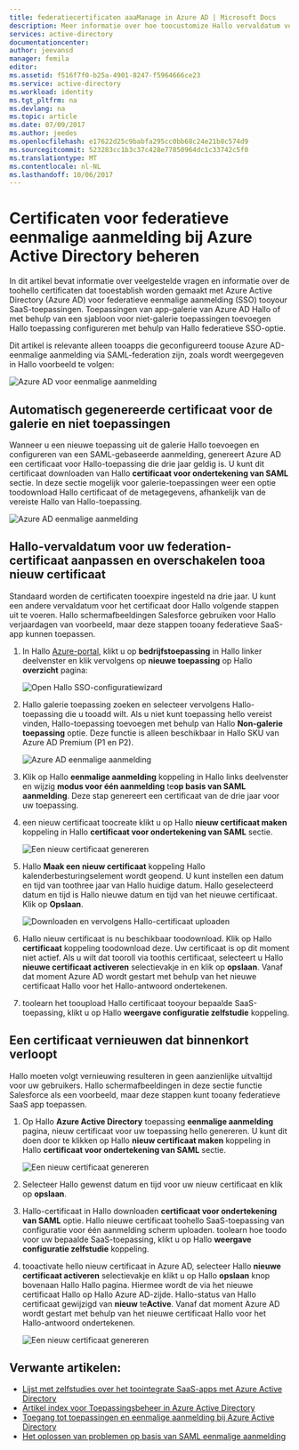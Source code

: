 ```yaml
---
title: federatiecertificaten aaaManage in Azure AD | Microsoft Docs
description: Meer informatie over hoe toocustomize Hallo vervaldatum voor uw federatiecertificaten en hoe toorenew certificaten die binnenkort verlopen.
services: active-directory
documentationcenter: 
author: jeevansd
manager: femila
editor: 
ms.assetid: f516f7f0-b25a-4901-8247-f5964666ce23
ms.service: active-directory
ms.workload: identity
ms.tgt_pltfrm: na
ms.devlang: na
ms.topic: article
ms.date: 07/09/2017
ms.author: jeedes
ms.openlocfilehash: e17622d25c9babfa295cc0bb68c24e21b8c574d9
ms.sourcegitcommit: 523283cc1b3c37c428e77850964dc1c33742c5f0
ms.translationtype: MT
ms.contentlocale: nl-NL
ms.lasthandoff: 10/06/2017
---
```

# <a name="manage-certificates-for-federated-single-sign-on-in-azure-active-directory"></a>Certificaten voor federatieve eenmalige aanmelding bij Azure Active Directory beheren
In dit artikel bevat informatie over veelgestelde vragen en informatie over de toohello certificaten dat tooestablish worden gemaakt met Azure Active Directory (Azure AD) voor federatieve eenmalige aanmelding (SSO) tooyour SaaS-toepassingen. Toepassingen van app-galerie van Azure AD Hallo of met behulp van een sjabloon voor niet-galerie toepassingen toevoegen Hallo toepassing configureren met behulp van Hallo federatieve SSO-optie.

Dit artikel is relevante alleen tooapps die geconfigureerd toouse Azure AD-eenmalige aanmelding via SAML-federation zijn, zoals wordt weergegeven in Hallo voorbeeld te volgen:

![Azure AD voor eenmalige aanmelding](./media/active-directory-sso-certs/saml_sso.PNG)

## <a name="auto-generated-certificate-for-gallery-and-non-gallery-applications"></a>Automatisch gegenereerde certificaat voor de galerie en niet toepassingen
Wanneer u een nieuwe toepassing uit de galerie Hallo toevoegen en configureren van een SAML-gebaseerde aanmelding, genereert Azure AD een certificaat voor Hallo-toepassing die drie jaar geldig is. U kunt dit certificaat downloaden van Hallo **certificaat voor ondertekening van SAML** sectie. In deze sectie mogelijk voor galerie-toepassingen weer een optie toodownload Hallo certificaat of de metagegevens, afhankelijk van de vereiste Hallo van Hallo-toepassing.

![Azure AD eenmalige aanmelding](./media/active-directory-sso-certs/saml_certificate_download.png)

## <a name="customize-hello-expiration-date-for-your-federation-certificate-and-roll-it-over-tooa-new-certificate"></a>Hallo-vervaldatum voor uw federation-certificaat aanpassen en overschakelen tooa nieuw certificaat
Standaard worden de certificaten tooexpire ingesteld na drie jaar. U kunt een andere vervaldatum voor het certificaat door Hallo volgende stappen uit te voeren.
Hallo schermafbeeldingen Salesforce gebruiken voor Hallo verjaardagen van voorbeeld, maar deze stappen tooany federatieve SaaS-app kunnen toepassen.

1. In Hallo [Azure-portal](https://aad.portal.azure.com), klikt u op **bedrijfstoepassing** in Hallo linker deelvenster en klik vervolgens op **nieuwe toepassing** op Hallo **overzicht** pagina:

   ![Open Hallo SSO-configuratiewizard](./media/active-directory-sso-certs/enterprise_application_new_application.png)

2. Hallo galerie toepassing zoeken en selecteer vervolgens Hallo-toepassing die u tooadd wilt. Als u niet kunt toepassing hello vereist vinden, Hallo-toepassing toevoegen met behulp van Hallo **Non-galerie toepassing** optie. Deze functie is alleen beschikbaar in Hallo SKU van Azure AD Premium (P1 en P2).

    ![Azure AD eenmalige aanmelding](./media/active-directory-sso-certs/add_gallery_application.png)

3. Klik op Hallo **eenmalige aanmelding** koppeling in Hallo links deelvenster en wijzig **modus voor één aanmelding** te**op basis van SAML aanmelding**. Deze stap genereert een certificaat van de drie jaar voor uw toepassing.

4. een nieuw certificaat toocreate klikt u op Hallo **nieuw certificaat maken** koppeling in Hallo **certificaat voor ondertekening van SAML** sectie.

    ![Een nieuw certificaat genereren](./media/active-directory-sso-certs/create_new_certficate.png)

5. Hallo **Maak een nieuw certificaat** koppeling Hallo kalenderbesturingselement wordt geopend. U kunt instellen een datum en tijd van toothree jaar van Hallo huidige datum. Hallo geselecteerd datum en tijd is Hallo nieuwe datum en tijd van het nieuwe certificaat. Klik op **Opslaan**.

    ![Downloaden en vervolgens Hallo-certificaat uploaden](./media/active-directory-sso-certs/certifcate_date_selection.PNG)

6. Hallo nieuw certificaat is nu beschikbaar toodownload. Klik op Hallo **certificaat** koppeling toodownload deze. Uw certificaat is op dit moment niet actief. Als u wilt dat tooroll via toothis certificaat, selecteert u Hallo **nieuwe certificaat activeren** selectievakje in en klik op **opslaan**. Vanaf dat moment Azure AD wordt gestart met behulp van het nieuwe certificaat Hallo voor het Hallo-antwoord ondertekenen.

7.  toolearn het tooupload Hallo certificaat tooyour bepaalde SaaS-toepassing, klikt u op Hallo **weergave configuratie zelfstudie** koppeling.

## <a name="renew-a-certificate-that-will-soon-expire"></a>Een certificaat vernieuwen dat binnenkort verloopt
Hallo moeten volgt vernieuwing resulteren in geen aanzienlijke uitvaltijd voor uw gebruikers. Hallo schermafbeeldingen in deze sectie functie Salesforce als een voorbeeld, maar deze stappen kunt tooany federatieve SaaS app toepassen.

1. Op Hallo **Azure Active Directory** toepassing **eenmalige aanmelding** pagina, nieuw certificaat voor uw toepassing hello genereren. U kunt dit doen door te klikken op Hallo **nieuw certificaat maken** koppeling in Hallo **certificaat voor ondertekening van SAML** sectie.

    ![Een nieuw certificaat genereren](./media/active-directory-sso-certs/create_new_certficate.png)

2. Selecteer Hallo gewenst datum en tijd voor uw nieuw certificaat en klik op **opslaan**.

3. Hallo-certificaat in Hallo downloaden **certificaat voor ondertekening van SAML** optie. Hallo nieuwe certificaat toohello SaaS-toepassing van configuratie voor één aanmelding scherm uploaden. toolearn hoe toodo voor uw bepaalde SaaS-toepassing, klikt u op Hallo **weergave configuratie zelfstudie** koppeling.
   
4. tooactivate hello nieuw certificaat in Azure AD, selecteer Hallo **nieuwe certificaat activeren** selectievakje en klikt u op Hallo **opslaan** knop bovenaan Hallo Hallo pagina. Hiermee wordt de via het nieuwe certificaat Hallo op Hallo Azure AD-zijde. Hallo-status van Hallo certificaat gewijzigd van **nieuw** te**Active**. Vanaf dat moment Azure AD wordt gestart met behulp van het nieuwe certificaat Hallo voor het Hallo-antwoord ondertekenen. 
   
    ![Een nieuw certificaat genereren](./media/active-directory-sso-certs/new_certificate_download.png)

## <a name="related-articles"></a>Verwante artikelen:
* [Lijst met zelfstudies over het toointegrate SaaS-apps met Azure Active Directory](active-directory-saas-tutorial-list.md)
* [Artikel index voor Toepassingsbeheer in Azure Active Directory](active-directory-apps-index.md)
* [Toegang tot toepassingen en eenmalige aanmelding bij Azure Active Directory](active-directory-appssoaccess-whatis.md)
* [Het oplossen van problemen op basis van SAML eenmalige aanmelding](active-directory-saml-debugging.md)
